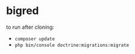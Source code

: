 # bigred

to run after cloning: 


* `composer update`
* `php bin/console doctrine:migrations:migrate`
